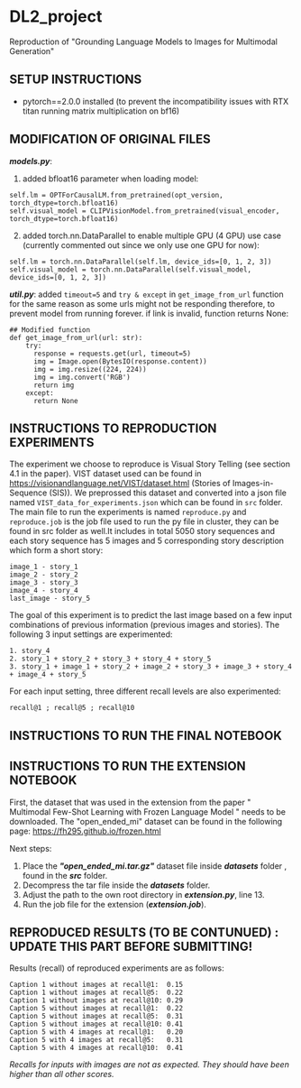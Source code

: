 #                                DL2_project
Reproduction of "Grounding Language Models to Images for Multimodal Generation"

## SETUP INSTRUCTIONS 
* pytorch==2.0.0 installed
(to prevent the incompatibility issues with RTX titan running matrix multiplication on bf16)

## MODIFICATION OF ORIGINAL FILES
***models.py***: 
1. added bfloat16 parameter when loading model:
```
self.lm = OPTForCausalLM.from_pretrained(opt_version, torch_dtype=torch.bfloat16)
self.visual_model = CLIPVisionModel.from_pretrained(visual_encoder, torch_dtype=torch.bfloat16)
```
2. added torch.nn.DataParallel to enable multiple GPU (4 GPU) use case (currently commented out since we only use one GPU for now):
```
self.lm = torch.nn.DataParallel(self.lm, device_ids=[0, 1, 2, 3])
self.visual_model = torch.nn.DataParallel(self.visual_model, device_ids=[0, 1, 2, 3])
```
***util.py***:
added `timeout=5` and `try & except` in `get_image_from_url` function for the same reason as some urls might not be responding therefore, to prevent model from running forever.
if link is invalid, function returns None:
```
## Modified function
def get_image_from_url(url: str):
    try:
      response = requests.get(url, timeout=5)
      img = Image.open(BytesIO(response.content))
      img = img.resize((224, 224))
      img = img.convert('RGB')
      return img
    except:
      return None
```


## INSTRUCTIONS TO REPRODUCTION EXPERIMENTS
The experiment we choose to reproduce is Visual Story Telling (see section 4.1 in the paper). VIST dataset used can be found in https://visionandlanguage.net/VIST/dataset.html (Stories of
Images-in-Sequence (SIS)). We preprossed this dataset and converted into a json file named `VIST_data_for_experiments.json` which can be found in `src` folder. The main file to run the experiments 
is named `reproduce.py` and `reproduce.job` is the job file used to run the py file in cluster, they can be found in src folder as well.It includes in total 5050 story sequences and each story 
sequence has 5 images and 5 corresponding story description which form a short story:
```
image_1 - story_1
image_2 - story_2
image_3 - story_3
image_4 - story_4
last_image - story_5
```
The goal of this experiment is to predict the last image based on a few input combinations of previous information (previous images and stories). The following 3 input settings are experimented:
```
1. story_4
2. story_1 + story_2 + story_3 + story_4 + story_5
3. story_1 + image_1 + story_2 + image_2 + story_3 + image_3 + story_4 + image_4 + story_5
```
For each input setting, three different recall levels are also experimented:
```
recall@1 ; recall@5 ; recall@10
```

## INSTRUCTIONS TO RUN THE FINAL NOTEBOOK





## INSTRUCTIONS TO RUN THE EXTENSION NOTEBOOK
First, the dataset that was used in the extension from the paper " Multimodal Few-Shot Learning with Frozen Language Model " needs to be downloaded. The "open_ended_mi" dataset can be found in the following page: https://fh295.github.io/frozen.html

Next steps:
1. Place the ***"open_ended_mi.tar.gz"*** dataset file inside ***datasets*** folder , found in the ***src*** folder. 
2. Decompress the tar file inside the ***datasets*** folder. 
3. Adjust the path to the own root directory in ***extension.py***, line 13.
4. Run the job file for the extension (***extension.job***).



## REPRODUCED RESULTS (TO BE CONTUNUED) : UPDATE THIS PART BEFORE SUBMITTING!
Results (recall) of reproduced experiments are as follows:
```
Caption 1 without images at recall@1:  0.15
Caption 1 without images at recall@5:  0.22
Caption 1 without images at recall@10: 0.29
Caption 5 without images at recall@1:  0.22
Caption 5 without images at recall@5:  0.31
Caption 5 without images at recall@10: 0.41
Caption 5 with 4 images at recall@1:   0.20
Caption 5 with 4 images at recall@5:   0.31
Caption 5 with 4 images at recall@10:  0.41
```
*Recalls for inputs with images are not as expected. They should have been higher than all other scores.* 
